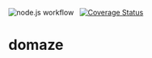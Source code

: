 ![node.js workflow](https://github.com/fcapolini/domaze/actions/workflows/node.js.yml/badge.svg) &nbsp; [![Coverage Status](https://coveralls.io/repos/github/fcapolini/domaze/badge.svg?branch=main)](https://coveralls.io/github/fcapolini/domaze?branch=main)

# domaze
